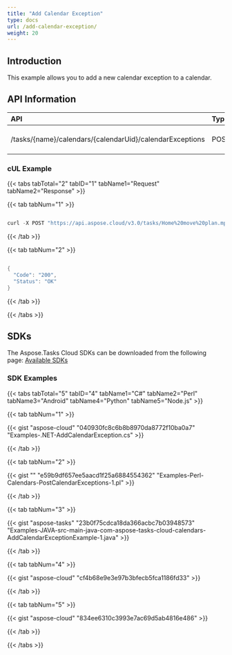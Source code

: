 ```yaml
---
title: "Add Calendar Exception"
type: docs
url: /add-calendar-exception/
weight: 20
---
```


## **Introduction**
This example allows you to add a new calendar exception to a calendar.
## **API Information**

|**API**|**Type**|**Description**|**Resource Link**|
| :- | :- | :- | :- |
|/tasks/{name}/calendars/{calendarUid}/calendarExceptions|POST|Add a Calendar Exception|[PostCalendarException](https://apireference.aspose.cloud/tasks/#/TasksCalendar/PostCalendarException)|
### **cUL Example**
{{< tabs tabTotal="2" tabID="1" tabName1="Request" tabName2="Response" >}}

{{< tab tabNum="1" >}}

```java

curl -X POST "https://api.aspose.cloud/v3.0/tasks/Home%20move%20plan.mpp/calendars/1/calendarExceptions" -H "accept: application/json" -H "Content-Type: application/json" -d "{ \"Index\": 0, \"EnteredByOccurrences\": true, \"FromDate\": \"2019-08-13T23:16:59.908Z\", \"ToDate\": \"2019-08-13T23:16:59.908Z\", \"Occurrences\": 0, \"Name\": \"New Test\", \"Period\": 0, \"DaysOfWeek\": [ 0 ], \"MonthDay\": 0, \"DayWorking\": true, \"WorkingTimes\": [ { \"FromTime\": \"2019-08-13T23:16:59.909Z\", \"ToTime\": \"2019-08-13T23:16:59.909Z\" } ]}"

```

{{< /tab >}}

{{< tab tabNum="2" >}}

```java

{
  "Code": "200",
  "Status": "OK"
}

```

{{< /tab >}}

{{< /tabs >}}
## **SDKs**
The Aspose.Tasks Cloud SDKs can be downloaded from the following page: [Available SDKs](/available-sdks/)
### **SDK Examples**
{{< tabs tabTotal="5" tabID="4" tabName1="C#" tabName2="Perl" tabName3="Android" tabName4="Python" tabName5="Node.js" >}}

{{< tab tabNum="1" >}}

{{< gist "aspose-cloud" "040930fc8c6b8b8970da8772f10ba0a7" "Examples-.NET-AddCalendarException.cs" >}}

{{< /tab >}}

{{< tab tabNum="2" >}}

{{< gist "" "e59b9df657ee5aacd1f25a6884554362" "Examples-Perl-Calendars-PostCalendarExceptions-1.pl" >}}

{{< /tab >}}

{{< tab tabNum="3" >}}

{{< gist "aspose-tasks" "23b0f75cdca18da366acbc7b03948573" "Examples-JAVA-src-main-java-com-aspose-tasks-cloud-calendars-AddCalendarExceptionExample-1.java" >}}



{{< /tab >}}

{{< tab tabNum="4" >}}

{{< gist "aspose-cloud" "cf4b68e9e3e97b3bfecb5fca1186fd33" >}}

{{< /tab >}}

{{< tab tabNum="5" >}}

{{< gist "aspose-cloud" "834ee6310c3993e7ac69d5ab4816e486" >}}

{{< /tab >}}

{{< /tabs >}}
